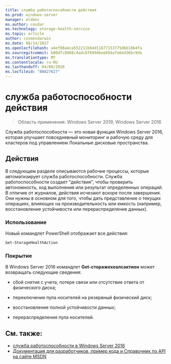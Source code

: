 ```yaml
---
title: служба работоспособности действия
ms.prod: windows-server
manager: eldenc
ms.author: cosdar
ms.technology: storage-health-service
ms.topic: article
author: cosmosdarwin
ms.date: 08/14/2017
ms.openlocfilehash: a4ef08a4ca552211b64d11677153775d6b18b4fa
ms.sourcegitcommit: b00d7c8968c4adc8f699dbee694afe6ed36bc9de
ms.translationtype: MT
ms.contentlocale: ru-RU
ms.lasthandoff: 04/08/2020
ms.locfileid: "80827627"
---
```

# <a name="health-service-actions"></a>служба работоспособности действия

> Область применения: Windows Server 2019, Windows Server 2016

Служба работоспособности — это новая функция Windows Server 2016, которая улучшает повседневный мониторинг и рабочую среду для кластеров под управлением Локальные дисковые пространства.

## <a name="actions"></a>Действия  

В следующем разделе описываются рабочие процессы, которые автоматизирует служба работоспособности. Служба работоспособности создает "действия", чтобы проверить автономность, ход выполнения или результат определенных операций. В отличие от журналов, действия исчезают вскоре после завершения. Они нужны в основном для того, чтобы дать представление о текущих операциях, влияющих на производительность или емкость (например, восстановление устойчивости или перераспределение данных).  

### <a name="usage"></a>Использование  

Новый командлет PowerShell отображает все действия:  

```PowerShell
Get-StorageHealthAction  
```

### <a name="coverage"></a>Покрытие  

В Windows Server 2016 командлет **Get-сторажехеалсактион** может возвращать следующие сведения:  

-   сбой снятия с учета, потеря связи или отсутствие ответа от физического диска;  

-   переключение пула носителей на резервный физический диск;  

-   восстановление полной устойчивости данных;  

-   перераспределения пула носителей.  

## <a name="see-also"></a>См. также:

- [служба работоспособности в Windows Server 2016](health-service-overview.md)
- [Документация для разработчиков, пример кода и Справочник по API на сайте MSDN](https://msdn.microsoft.com/windowshealthservice)
